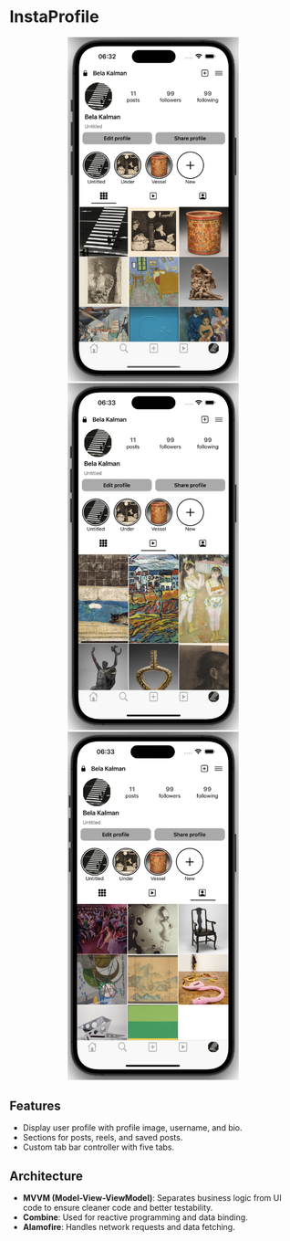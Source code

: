 # InstaProfile

<p align="center">
    <img src="screenshots/screenshot1.png" alt="Posts section" width="300"/>
    <img src="screenshots/screenshot2.png" alt="Reels section" width="300"/>
    <img src="screenshots/screenshot3.png" alt="Saved posts section" width="300"/>
</p>

## Features

- Display user profile with profile image, username, and bio.
- Sections for posts, reels, and saved posts.
- Custom tab bar controller with five tabs.

## Architecture

- **MVVM (Model-View-ViewModel)**: Separates business logic from UI code to ensure cleaner code and better testability.
- **Combine**: Used for reactive programming and data binding.
- **Alamofire**: Handles network requests and data fetching.
